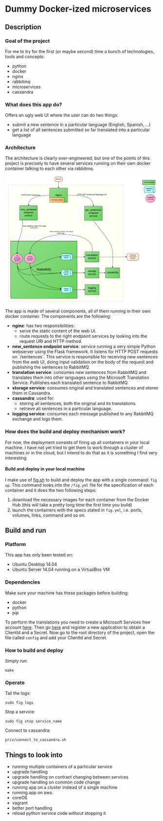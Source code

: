 # Dummy Docker-ized microservices

## Description

### Goal of the project
For me to try for the first (or maybe second) time a bunch of technologies, tools and concepts:
* python
* docker
* nginx
* rabbitmq
* microservices
* cassandra

### What does this app do?
Offers an ugly web UI where the user can do two things:
* submit a new sentence in a particular language (English, Spanish, ...)
* get a list of all sentences submitted so far translated into a particular language

### Architecture
The architecture is clearly over-engineered, but one of the points of this project is precisely to have several services running on their own docker container talking to each other via rabbitmq.

![alt tag](https://raw.githubusercontent.com/jordi-chacon/dummy-dockerized-microservices/master/priv/architecture_diagram.png)

The app is made of several components, all of them running in their own docker container. The components are the following:
* **nginx**: has two responsibilities:
  * serve the static content of the web UI.
  * route requests to the right endpoint services by looking into the request URI and HTTP method.
* **new_sentence endpoint service**: service running a very simple Python webserver using the Flask framework. It listens for HTTP POST requests on ´/sentences´. This service is responsible for receiving new sentences from the web UI, doing input validation on the body of the request and publishing the sentences to RabbitMQ.
* **translation service**: consumes new sentences from RabbitMQ and translates them into other languages using the Microsoft Translation Service. Publishes each translated sentence to RabbitMQ.
* **storage service**: consumes original and translated sentences and stores them in Cassandra.
* **cassandra**: used for:
  * storing all sentences, both the original and its translations.
  * retrieve all sentences in a particular language.
* **logging service**: consumes each message published to any RabbitMQ exchange and logs them.

### How does the build and deploy mechanism work?
For now, the deployment consists of firing up all containers in your local machine. I have not yet tried to get them to work through a cluster of machines or in the cloud, but I intend to do that as it is something I find very interesting.

#### Build and deploy in your local machine
I make use of [fig.sh](http://www.fig.sh) to build and deploy the app with a single command: `fig up`. This command looks into the `/fig.yml` file for the specification of each container and it does the two following steps:

1. download the necessary images for each container from the Docker Hub (this will take a pretty long time the first time you build)
2. launch the containers with the specs stated in `fig.yml`, i.e. ports, volumes, links, command and so on.



## Build and run

### Platform
This app has only been tested on:
* Ubuntu Desktop 14.04
* Ubuntu Server 14.04 running on a VirtualBox VM

### Dependencies
Make sure your machine has these packages before building:
* docker
* python
* pip

To perform the translations you need to create a Microsoft Services free account [here](https://datamarket.azure.com/home). Then go [here](https://datamarket.azure.com/developer/applications/) and register a new application to obtain a ClientId and a Secret. Now go to the root directory of the project, open the file called `config` and add your ClientId and Secret.

### How to build and deploy
Simply run:
```
make
```


### Operate
Tail the logs:
```
sudo fig logs
```

Stop a service:
```
sudo fig stop service_name
```

Connect to cassandra:
```
priv/connect_to_cassandra.sh
```



## Things to look into
* running multiple containers of a particular service
* upgrade handling
* upgrade handling on contract changing between services
* upgrade handling on common code change
* running app on a cluster instead of a single machine
* running app on aws
* coreOS
* vagrant
* better port handling
* reload python service code without stopping it

